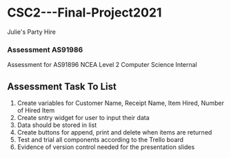 # CSC2---Final-Project2021
Julie's Party Hire
### Assessment AS91986
Assessment for AS91896 NCEA Level 2 Computer Science Internal

## Assessment Task To List
1. Create variables for Customer Name, Receipt Name, Item Hired, Number of Hired Item
2. Create sntry widget for user to input their data
3. Data should be stored in list
4. Create buttons for append, print and delete when items are returned
5. Test and trial all components according to the Trello board
6. Evidence of version control needed for the presentation slides
